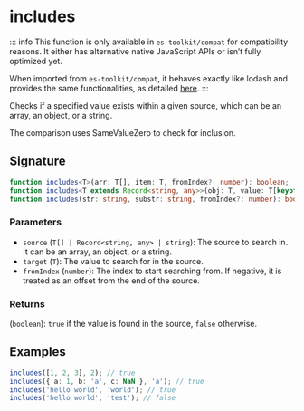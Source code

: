 # includes

::: info
This function is only available in `es-toolkit/compat` for compatibility reasons. It either has alternative native JavaScript APIs or isn’t fully optimized yet.

When imported from `es-toolkit/compat`, it behaves exactly like lodash and provides the same functionalities, as detailed [here](../../../compatibility.md).
:::

Checks if a specified value exists within a given source, which can be an array, an object, or a string.

The comparison uses SameValueZero to check for inclusion.

## Signature

```typescript
function includes<T>(arr: T[], item: T, fromIndex?: number): boolean;
function includes<T extends Record<string, any>>(obj: T, value: T[keyof T], fromIndex?: number): boolean;
function includes(str: string, substr: string, fromIndex?: number): boolean;
```

### Parameters

- `source` (`T[] | Record<string, any> | string`): The source to search in. It can be an array, an object, or a string.
- `target` (`T`): The value to search for in the source.
- `fromIndex` (`number`): The index to start searching from. If negative, it is treated as an offset from the end of the source.

### Returns

(`boolean`): `true` if the value is found in the source, `false` otherwise.

## Examples

```typescript
includes([1, 2, 3], 2); // true
includes({ a: 1, b: 'a', c: NaN }, 'a'); // true
includes('hello world', 'world'); // true
includes('hello world', 'test'); // false
```
